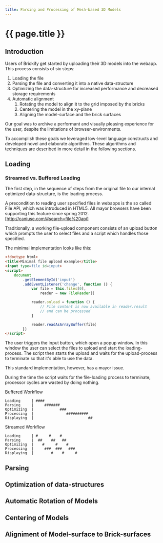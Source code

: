```yaml
---
title: Parsing and Processing of Mesh-based 3D Models
---
```


# {{ page.title }}

## Introduction

Users of Brickify get started by uploading
their 3D models into the webapp.
This process consists of six steps:

1. Loading the file
1. Parsing the file and converting it into a native data-structure
1. Optimizing the data-structure for increased performance
	and decreased storage requirements
1. Automatic alignment
	1. Rotating the model to align it to the grid imposed by the bricks
	1. Centering the model in the xy-plane
	1. Aligning the model-surface and the brick surfaces


Our goal was to archive a performant and visually pleasing experience
for the user, despite the limitations of browser-environments.

To accomplish these goals we leveraged low-level language
constructs and developed novel and elaborate algorithms.
These algorithms and techniques are described in more detail
in the following sections.


## Loading

### Streamed vs. Buffered Loading

The first step, in the sequence of steps from the original
file to our internal optimized data-structure, is the loading process.

A precondition to reading user specified files in webapps
is the so called File API, which was introduced in HTML5.
All mayor browsers have been supporting this feature since spring 2012.
[http://caniuse.com/#search=file%20api]

Traditionally, a working file-upload component consists
of an upload button which prompts the user to select files
and a script which handles those specified.

The minimal implementation looks like this:

```html
<!doctype html>
<title>Minimal file upload example</title>
<input type=file id=input>
<script>
	document
		.getElementById('input')
		.addEventListener('change', function () {
			var file = this.files[0],
				reader = new FileReader()

			reader.onload = function () {
				// File content is now available in reader.result
				// and can be processed
			}

			reader.readAsArrayBuffer(file)
		})
</script>
```

The user triggers the input button, which open a popup window.
In this window the user can select the files to upload
and start the loading-process.
The script then starts the upload and waits for the upload-process
to terminate so that it's able to use the data.

This standard implementation, however, has a mayor issue.

During the time the script waits for the file-loading process
to terminate, processor cycles are wasted by doing nothing.

Buffered Workflow

```
Loading     | ####
Parsing     |     #######
Optimizing  |            ###
Processing  |               ##########
Displaying  |                         ##
```


Streamed Workflow

```
Loading     | #     #    #
Parsing     |  ##    ##   ##
Optimizing  |    #     #    #
Processing  |     ###  ###   ###
Displaying  |        #    #     #
```





## Parsing

## Optimization of data-structures

## Automatic Rotation of Models

## Centering of Models

## Aligniment of Model-surface to Brick-surfaces
